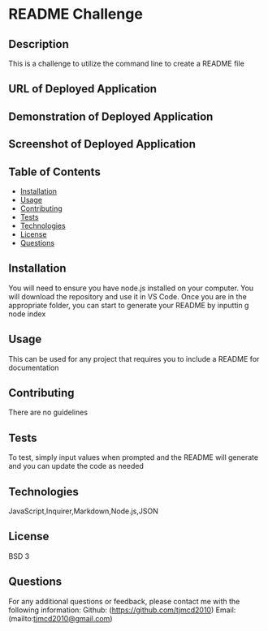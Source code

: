 
  # README Challenge

  

  ## Description
  This is a challenge to utilize the command line to create a README file

  ## URL of Deployed Application

  ## Demonstration of Deployed Application

  ## Screenshot of Deployed Application

  ## Table of Contents
  - [Installation](#installation)
  - [Usage](#usage)
  - [Contributing](#contributing)
  - [Tests](#tests)
  - [Technologies](#technologies)
  - [License](#license)
  - [Questions](#questions)

  ## Installation
  You will need to ensure you have node.js installed on your computer. You will download the repository and use it in VS Code. Once you are in the appropriate folder, you can start to generate your README by  inputtin g node index

  ## Usage
  This can be used for any project that requires you to include a README for documentation

  ## Contributing
  There are no guidelines

  ## Tests
  To test, simply input values when prompted and the README will generate and you can update the code as needed

  ## Technologies
  JavaScript,Inquirer,Markdown,Node.js,JSON

   ## License
  BSD 3

  ## Questions

  For any additional questions or feedback, please contact me with the following information:
  Github: (https://github.com/tjmcd2010)
  Email: (mailto:tjmcd2010@gmail.com)  

